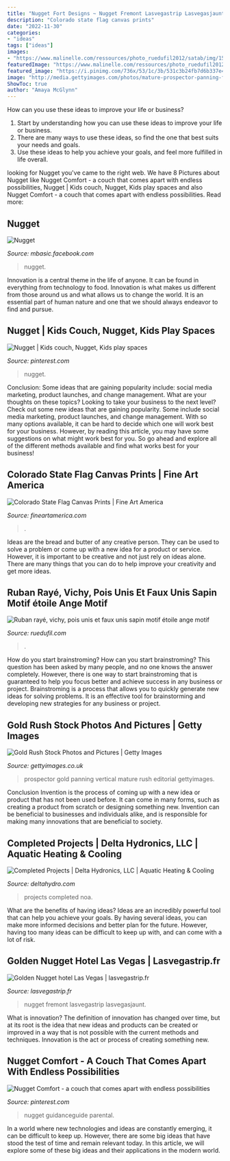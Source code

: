 ```yaml
---
title: "Nugget Fort Designs ~ Nugget Fremont Lasvegastrip Lasvegasjaunt"
description: "Colorado state flag canvas prints"
date: "2022-11-30"
categories:
- "ideas"
tags: ["ideas"]
images:
- "https://www.malinelle.com/ressources/photo_ruedufil2012/satab/img/150712gen3_248x248.jpg"
featuredImage: "https://www.malinelle.com/ressources/photo_ruedufil2012/satab/img/150712gen3_248x248.jpg"
featured_image: "https://i.pinimg.com/736x/53/1c/3b/531c3b24fb7d6b337e4b1925955babcc.jpg"
image: "http://media.gettyimages.com/photos/mature-prospector-panning-for-gold-vertical-picture-id181140289?s=612x612"
ShowToc: true
author: "Amaya McGlynn"
---
```



How can you use these ideas to improve your life or business?
1. Start by understanding how you can use these ideas to improve your life or business.
2. There are many ways to use these ideas, so find the one that best suits your needs and goals.
3. Use these ideas to help you achieve your goals, and feel more fulfilled in life overall.

	

		
looking for Nugget you've came to the right web. We have 8 Pictures about Nugget like Nugget Comfort - a couch that comes apart with endless possibilities, Nugget | Kids couch, Nugget, Kids play spaces and also Nugget Comfort - a couch that comes apart with endless possibilities. Read more:
		
    
## Nugget

<img loading=lazy src="https://lookaside.fbsbx.com/lookaside/crawler/media/?media_id=2984629241780294" onerror="this.onerror=null;this.src='https://tse4.mm.bing.net/th?id=OIP.6IVmJlkjE2aAnkUaUWoXTgHaJQ&amp;pid=15.1';" alt="Nugget">

_Source: mbasic.facebook.com_

>nugget. 

	

Innovation is a central theme in the life of anyone. It can be found in everything from technology to food. Innovation is what makes us different from those around us and what allows us to change the world. It is an essential part of human nature and one that we should always endeavor to find and pursue.

    
## Nugget | Kids Couch, Nugget, Kids Play Spaces

<img loading=lazy src="https://i.pinimg.com/736x/74/93/89/7493890618d681da26a79af23c1d6b89.jpg" onerror="this.onerror=null;this.src='https://tse3.mm.bing.net/th?id=OIP.EIXDURCfI8x5Q8y9kCEQgQHaFj&amp;pid=15.1';" alt="Nugget | Kids couch, Nugget, Kids play spaces">

_Source: pinterest.com_

>nugget. 

	

Conclusion: Some ideas that are gaining popularity include: social media marketing, product launches, and change management. What are your thoughts on these topics?
Looking to take your business to the next level? Check out some new ideas that are gaining popularity. Some include social media marketing, product launches, and change management. With so many options available, it can be hard to decide which one will work best for your business. However, by reading this article, you may have some suggestions on what might work best for you. So go ahead and explore all of the different methods available and find what works best for your business!

    
## Colorado State Flag Canvas Prints | Fine Art America

<img loading=lazy src="https://render.fineartamerica.com/images/rendered/search/canvas-print/10/7/mirror/break/images/artworkimages/medium/1/colorado-state-flag-american-school-canvas-print.jpg" onerror="this.onerror=null;this.src='https://tse4.mm.bing.net/th?id=OIP.C5kMsMbMBzXsvQULZizGbgAAAA&amp;pid=15.1';" alt="Colorado State Flag Canvas Prints | Fine Art America">

_Source: fineartamerica.com_

>. 

	

Ideas are the bread and butter of any creative person. They can be used to solve a problem or come up with a new idea for a product or service. However, it is important to be creative and not just rely on ideas alone. There are many things that you can do to help improve your creativity and get more ideas.

    
## Ruban Rayé, Vichy, Pois Unis Et Faux Unis Sapin Motif étoile Ange Motif

<img loading=lazy src="https://www.malinelle.com/ressources/photo_ruedufil2012/satab/img/150712gen3_248x248.jpg" onerror="this.onerror=null;this.src='https://tse3.mm.bing.net/th?id=OIP.MTmHIUODynWv-E6ar8gZZwAAAA&amp;pid=15.1';" alt="Ruban rayé, vichy, pois unis et faux unis sapin motif étoile ange motif">

_Source: ruedufil.com_

>. 

	

How do you start brainstroming?
How can you start brainstroming? This question has been asked by many people, and no one knows the answer completely. However, there is one way to start brainstroming that is guaranteed to help you focus better and achieve success in any business or project. Brainstroming is a process that allows you to quickly generate new ideas for solving problems. It is an effective tool for brainstorming and developing new strategies for any business or project.

    
## Gold Rush Stock Photos And Pictures | Getty Images

<img loading=lazy src="http://media.gettyimages.com/photos/mature-prospector-panning-for-gold-vertical-picture-id181140289?s=612x612" onerror="this.onerror=null;this.src='https://tse1.mm.bing.net/th?id=OIP.Dg-oIhOX17MLp3y-N5BDZwAAAA&amp;pid=15.1';" alt="Gold Rush Stock Photos and Pictures | Getty Images">

_Source: gettyimages.co.uk_

>prospector gold panning vertical mature rush editorial gettyimages. 

	

Conclusion
Invention is the process of coming up with a new idea or product that has not been used before. It can come in many forms, such as creating a product from scratch or designing something new. Invention can be beneficial to businesses and individuals alike, and is responsible for making many innovations that are beneficial to society.

    
## Completed Projects | Delta Hydronics, LLC | Aquatic Heating &amp; Cooling

<img loading=lazy src="https://deltahydro.com/projects/images/vamoza.jpg" onerror="this.onerror=null;this.src='https://tse4.mm.bing.net/th?id=OIP.lP7zCbDvdtxrQNXum6CqfAHaEw&amp;pid=15.1';" alt="Completed Projects | Delta Hydronics, LLC | Aquatic Heating &amp; Cooling">

_Source: deltahydro.com_

>projects completed noa. 

	

What are the benefits of having ideas?
Ideas are an incredibly powerful tool that can help you achieve your goals. By having several ideas, you can make more informed decisions and better plan for the future. However, having too many ideas can be difficult to keep up with, and can come with a lot of risk.

    
## Golden Nugget Hotel Las Vegas | Lasvegastrip.fr

<img loading=lazy src="http://www.lasvegastrip.fr/wp-content/uploads/2015/07/golden-nugget-tank-pool-940x460.jpg" onerror="this.onerror=null;this.src='https://tse3.mm.bing.net/th?id=OIP.6c8FoOnNrgH2QQyRIifrQQHaDn&amp;pid=15.1';" alt="Golden Nugget hotel Las Vegas | lasvegastrip.fr">

_Source: lasvegastrip.fr_

>nugget fremont lasvegastrip lasvegasjaunt. 

	

What is innovation?
The definition of innovation has changed over time, but at its root is the idea that new ideas and products can be created or improved in a way that is not possible with the current methods and techniques. Innovation is the act or process of creating something new.

    
## Nugget Comfort - A Couch That Comes Apart With Endless Possibilities

<img loading=lazy src="https://i.pinimg.com/736x/53/1c/3b/531c3b24fb7d6b337e4b1925955babcc.jpg" onerror="this.onerror=null;this.src='https://tse1.mm.bing.net/th?id=OIP.tL579S7VemO5e3_ksBUtiAHaFj&amp;pid=15.1';" alt="Nugget Comfort - a couch that comes apart with endless possibilities">

_Source: pinterest.com_

>nugget guidanceguide parental. 

	

In a world where new technologies and ideas are constantly emerging, it can be difficult to keep up. However, there are some big ideas that have stood the test of time and remain relevant today. In this article, we will explore some of these big ideas and their applications in the modern world.

